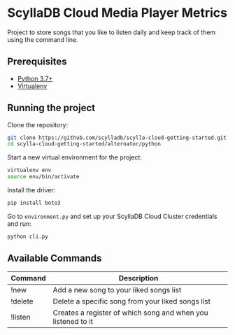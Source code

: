 # ScyllaDB Cloud Media Player Metrics

Project to store songs that you like to listen daily and keep track of them using the command line.

## Prerequisites

* [Python 3.7+](https://www.python.org/downloads/)
* [Virtualenv](https://virtualenv.pypa.io/en/latest/installation.html)

## Running the project

Clone the repository:

```sh 
git clone https://github.com/scylladb/scylla-cloud-getting-started.git
cd scylla-cloud-getting-started/alternator/python
```

Start a new virtual environment for the project:

```sh
virtualenv env
source env/bin/activate
```

Install the driver: 

```sh
pip install boto3
```

Go to `environment.py` and set up your ScyllaDB Cloud Cluster credentials and run:

```sh
python cli.py
```

## Available Commands

| Command  | Description |
|---|---|
| !new   | Add a new song to your liked songs list   |
| !delete  | Delete a specific song from your liked songs list   |
| !listen  | Creates a register of which song and when you listened to it  |
